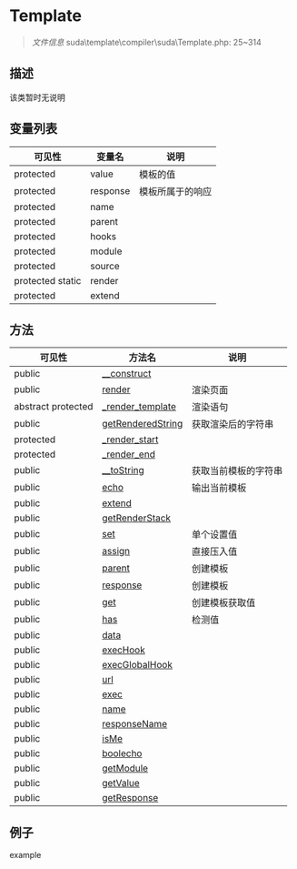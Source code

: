#  Template 

> *文件信息* suda\template\compiler\suda\Template.php: 25~314





## 描述



该类暂时无说明


## 变量列表
| 可见性 |  变量名   | 说明 |
|--------|----|------|
| protected    | value | 模板的值| 
| protected    | response | 模板所属于的响应| 
| protected    | name | | 
| protected    | parent | | 
| protected    | hooks | | 
| protected    | module | | 
| protected    | source | | 
| protected  static  | render | | 
| protected    | extend | | 

## 方法

| 可见性 | 方法名 | 说明 |
|--------|-------|------|
|  public  |[__construct](Template/__construct.md) |  |
|  public  |[render](Template/render.md) | 渲染页面 |
|abstract  protected  |[_render_template](Template/_render_template.md) | 渲染语句 |
|  public  |[getRenderedString](Template/getRenderedString.md) | 获取渲染后的字符串 |
|  protected  |[_render_start](Template/_render_start.md) |  |
|  protected  |[_render_end](Template/_render_end.md) |  |
|  public  |[__toString](Template/__toString.md) | 获取当前模板的字符串 |
|  public  |[echo](Template/echo.md) | 输出当前模板 |
|  public  |[extend](Template/extend.md) |  |
|  public  |[getRenderStack](Template/getRenderStack.md) |  |
|  public  |[set](Template/set.md) | 单个设置值 |
|  public  |[assign](Template/assign.md) | 直接压入值 |
|  public  |[parent](Template/parent.md) | 创建模板 |
|  public  |[response](Template/response.md) | 创建模板 |
|  public  |[get](Template/get.md) | 创建模板获取值 |
|  public  |[has](Template/has.md) | 检测值 |
|  public  |[data](Template/data.md) |  |
|  public  |[execHook](Template/execHook.md) |  |
|  public  |[execGlobalHook](Template/execGlobalHook.md) |  |
|  public  |[url](Template/url.md) |  |
|  public  |[exec](Template/exec.md) |  |
|  public  |[name](Template/name.md) |  |
|  public  |[responseName](Template/responseName.md) |  |
|  public  |[isMe](Template/isMe.md) |  |
|  public  |[boolecho](Template/boolecho.md) |  |
|  public  |[getModule](Template/getModule.md) |  |
|  public  |[getValue](Template/getValue.md) |  |
|  public  |[getResponse](Template/getResponse.md) |  |
 

## 例子

example